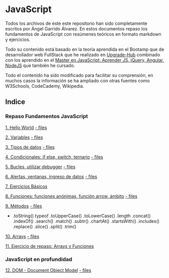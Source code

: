 # JavaScript
Todos los archivos de este este repositorio han sido completamente escritos por Ángel Garrido Álvarez. En estos documentos repaso los fundamentos de JavaScript con resúmenes teóricos en formato markdown y ejercicios.

Todo su contenido está basado en la teoría aprendida en el Bootamp que de desarrollador web FullStack que he realizado en [Upgrade-Hub](https://pro.upgrade-hub.com/) combinado con los aprendido en el [Master en JavaScript: Aprender JS, jQuery, Angular, NodeJS](https://www.udemy.com/course/master-en-javascript-aprender-js-jquery-angular-nodejs-y-mas/) que también he cursado.

Todo el contenido ha sido modificado para facilitar su comprensión, en muchos casos la información se ha ampliado con otras fuentes como W3Schools, CodeCademy, Wikipedia.

## Indice

### Repaso Fundamentos JavaScript
[1. Hello World](/01-HelloWorld/1helloWorld.md)
[- files](/01-HelloWorld)

[2. Variables](/02-Variables/2.variables_modo_estricto.md)
[- files](/02-Variables)

[3. Tipos de datos](/03-tiposDatos/tiposDatos.md)
[- files](/03-tiposDatos)

[4. Condicionales: if else, switch, ternario](/04-CondicionalesSwitchTernario/ifElseSwitchTernario.md)
[- files](/04-CondicionalesSwitchTernario)

[5. Bucles, utilizar debugger](/05-Bucles/Bucles.md)
[- files](/05-Bucles)

[6. Alertas, ventanas, ingreso de datos](/06-AlertasVentanasIngresoDatos/ventanas.md)
[- files](/06-AlertasVentanasIngresoDatos)

[7. Ejercicios Básicos](/07-EjerciciosBasicos)

[8. Funciones: funciones anónimas, función arrow, ámbito](/08-Funciones/funcionesAmbitoArrow.md)
[- files](/08-Funciones)

[9. Métodos](/09-Metodos/metodos.md)
[- files](/09-Metodos)


* .toString()
typeof
.toUpperCase()
.toLowerCase()
.length
.concat()
.indexOf()
.search()
.match()
.subtr()
.chartAt()
.startsWith()
.includes()
.replace()
.slice()
.split()
.trim()

[10. Arrays](/10-Arrays/arrays.md)
[- files](/10-Arrays)

[11. Ejercicio de repaso: Arrays y Funciones](/11-EjercicioArrayFunciones)

### JavaScript en profundidad


[12. DOM - Document Object Model](/12-DOM/dom.md)
[- files](/12-DOM)

